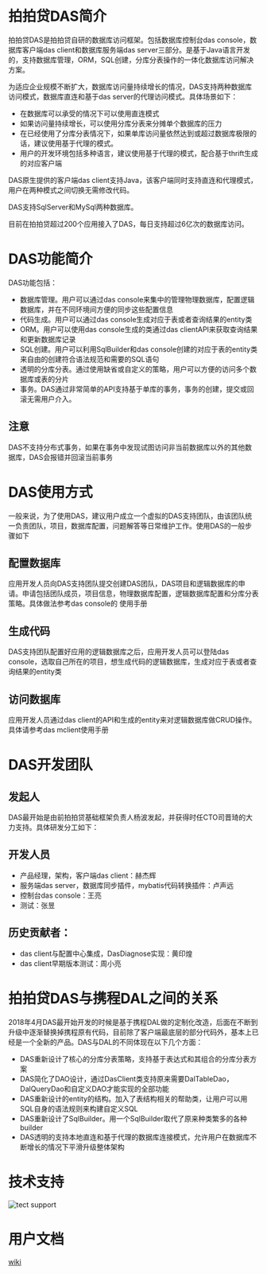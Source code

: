 # 拍拍贷DAS简介
拍拍贷DAS是拍拍贷自研的数据库访问框架。包括数据库控制台das console，数据库客户端das client和数据库服务端das server三部分。是基于Java语言开发的，支持数据库管理，ORM，SQL创建，分库分表操作的一体化数据库访问解决方案。

为适应企业规模不断扩大，数据库访问量持续增长的情况，DAS支持两种数据库访问模式，数据库直连和基于das server的代理访问模式。具体场景如下：
* 在数据库可以承受的情况下可以使用直连模式
* 如果访问量持续增长，可以使用分库分表来分摊单个数据库的压力
* 在已经使用了分库分表情况下，如果单库访问量依然达到或超过数据库极限的话，建议使用基于代理的模式。
* 用户的开发环境包括多种语言，建议使用基于代理的模式，配合基于thrift生成的对应客户端

DAS原生提供的客户端das client支持Java，该客户端同时支持直连和代理模式，用户在两种模式之间切换无需修改代码。

DAS支持SqlServer和MySql两种数据库。

目前在拍拍贷超过200个应用接入了DAS，每日支持超过6亿次的数据库访问。

#  DAS功能简介
DAS功能包括：
* 数据库管理。用户可以通过das console来集中的管理物理数据库，配置逻辑数据库，并在不同环境间方便的同步这些配置信息
* 代码生成。用户可以通过das console生成对应于表或者查询结果的entity类
* ORM。用户可以使用das console生成的类通过das clientAPI来获取查询结果和更新数据库记录
* SQL创建。用户可以利用SqlBuilder和das console创建的对应于表的entity类来自由的创建符合语法规范和需要的SQL语句
* 透明的分库分表。通过使用缺省或自定义的策略，用户可以方便的访问多个数据库或表的分片
* 事务。DAS通过非常简单的API支持基于单库的事务，事务的创建，提交或回滚无需用户介入。

## 注意
DAS不支持分布式事务，如果在事务中发现试图访问非当前数据库以外的其他数据库，DAS会报错并回滚当前事务

# DAS使用方式
一般来说，为了使用DAS，建议用户成立一个虚拟的DAS支持团队，由该团队统一负责团队，项目，数据库配置，问题解答等日常维护工作。使用DAS的一般步骤如下
## 配置数据库
应用开发人员向DAS支持团队提交创建DAS团队，DAS项目和逻辑数据库的申请。申请包括团队成员，项目信息，物理数据库配置，逻辑数据库配置和分库分表策略。具体做法参考das console的 使用手册
## 生成代码
DAS支持团队配置好应用的逻辑数据库之后，应用开发人员可以登陆das console，选取自己所在的项目，想生成代码的逻辑数据库，生成对应于表或者查询结果的entity类
## 访问数据库
应用开发人员通过das client的API和生成的entity来对逻辑数据库做CRUD操作。具体请参考das mclient使用手册

# DAS开发团队
## 发起人
DAS最开始是由前拍拍贷基础框架负责人杨波发起，并获得时任CTO司晋琦的大力支持。具体研发分工如下：

## 开发人员
* 产品经理，架构，客户端das client：赫杰辉
* 服务端das server，数据库同步插件，mybatis代码转换插件：卢声远
* 控制台das console：王亮
* 测试：张昱

## 历史贡献者：
* das client与配置中心集成，DasDiagnose实现：黄印煌
* das client早期版本测试：周小亮

# 拍拍贷DAS与携程DAL之间的关系
2018年4月DAS最开始开发的时候是基于携程DAL做的定制化改造，后面在不断到升级中逐渐替换掉携程原有代码，目前除了客户端最底层的部分代码外，基本上已经是一个全新的产品。DAS与DAL的不同体现在以下几个方面：
* DAS重新设计了核心的分库分表策略，支持基于表达式和其组合的分库分表方案
* DAS简化了DAO设计，通过DasClient类支持原来需要DalTableDao，DalQueryDao和自定义DAO才能实现的全部功能
* DAS重新设计的entity的结构。加入了表结构相关的帮助类，让用户可以用SQL自身的语法规则来构建自定义SQL
* DAS重新设计了SqlBuilder。用一个SqlBuilder取代了原来种类繁多的各种builder
* DAS透明的支持本地直连和基于代理的数据库连接模式，允许用户在数据库不断增长的情况下平滑升级整体架构

# 技术支持
![tect support](https://github.com/ppdaicorp/das/blob/master/das-client/doc/img/tech_support.png)

# 用户文档
[wiki](https://github.com/ppdaicorp/das/wiki)
